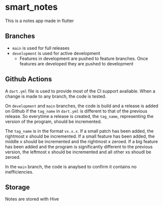 # smart_notes

This is a notes app made in flutter

## Branches
* `main` is used for full releases
* `development` is used for active development
  * Features in development are pushed to feature branches. Once features are developed they are pushed to development

## Github Actions
A `dart.yml` file is used to provide most of the CI support avaliable. When a change is made to any branch, the code is tested.


On `development` and `main` branches, the code is build and a release is added on Github if the  `tag_name` in `dart.yml` is different to that of the previous release. So everytime a release is created, the `tag_name`, representing the version of the program, should be incremented.


The `tag_name` is in the format `vx.x.x`. If a small patch has been added, the rightmost x should be incremented. If a small feature has been added, the middle x should be incremented and the rightmost x zeroed. If a big feature has been added and the program is significantly different to the previous version, the leftmost x should be incremented and all other xs shoudl be zeroed.


In the `main` branch, the code is anaylsed to confirm it contains no inefficiencies.

## Storage
Notes are stored with Hive
